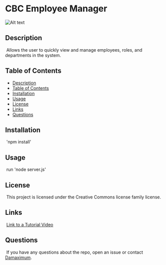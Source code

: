 
# CBC Employee Manager

![Alt text](https://img.shields.io/badge/License-Creative_Commons_license_family-brightgreen "Creative Commons license family")

## Description
​
Allows the user to quickly view and manage employees, roles, and departments in the system.
​
## Table of Contents

* [Description](#description)
* [Table of Contents](#table-of-contents)
* [Installation](#installation)
* [Usage](#usage)
* [License](#license)
* [Links](#links)
* [Questions](#questions)

## Installation
​
'npm install'
​
## Usage
​
run 'node server.js'
​
## License
​
This project is licensed under the Creative Commons license family license.
  
## Links
​
[Link to a Tutorial Video](https://drive.google.com/file/d/1TU3eT8wKy8w5TJfAbnHuBoa0RER6WM7i/view)

## Questions
​
If you have any questions about the repo, open an issue or contact [Damaximum](https://github.com/Damaximum).
    